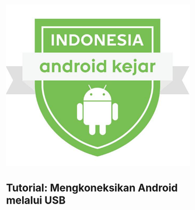 ![Indonesia Android Kejar](../images/Logo%20Indonesia%20Android%20Kejar.jpg)

# Tutorial: Mengkoneksikan Android melalui USB